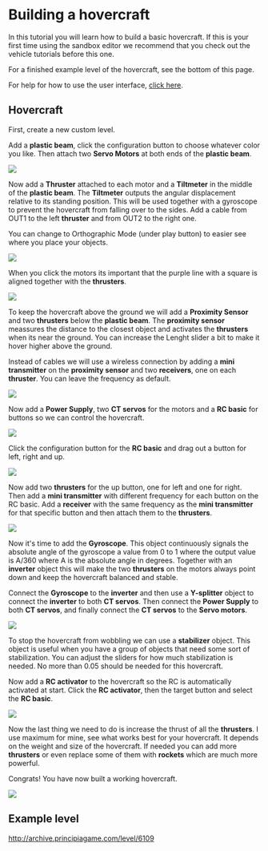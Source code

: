 # Building a hovercraft
In this tutorial you will learn how to build a basic hovercraft. If this is your first time using the sandbox editor we recommend that you check out the vehicle tutorials before this one.

For a finished example level of the hovercraft, see the bottom of this page.

For help for how to use the user interface, [click here](User_Interface).

## Hovercraft
First, create a new custom level.

Add a **plastic beam**, click the configuration button to choose whatever color you like. Then attach two **Servo Motors** at both ends of the **plastic beam**.

![](https://i.imgur.com/7xOcOmI.png)

Now add a **Thruster** attached to each motor and a **Tiltmeter** in the middle of the **plastic beam**. The **Tiltmeter** outputs the angular displacement relative to its standing position. This will be used together with a gyroscope to prevent the hovercraft from falling over to the sides. Add a cable from OUT1 to the left **thruster** and from OUT2 to the right one.

You can change to Orthographic Mode (under play button) to easier see where you place your objects.

![](https://i.imgur.com/KwB6vDQ.png)

When you click the motors its important that the purple line with a square is aligned together with the **thrusters**.

![](https://i.imgur.com/mydaF7c.png)

To keep the hovercraft above the ground we will add a **Proximity Sensor** and two **thrusters** below the **plastic beam**. The **proximity sensor** meassures the distance to the closest object and activates the **thrusters** when its near the ground. You can increase the Lenght slider a bit to make it hover higher above the ground.

Instead of cables we will use a wireless connection by adding a **mini transmitter** on the **proximity sensor** and two **receivers**, one on each **thruster**. You can leave the frequency as default.

![](https://i.imgur.com/95ynZKg.png)

Now add a **Power Supply**, two **CT servos** for the motors and a **RC basic** for buttons so we can control the hovercraft.

![](https://i.imgur.com/cUlmyso.png)

Click the configuration button for the **RC basic** and drag out a button for left, right and up.

![](https://i.imgur.com/fiH2pFx.png)

Now add two **thrusters** for the up button, one for left and one for right. Then add a **mini transmitter** with different frequency for each button on the RC basic. Add a **receiver** with the same frequency as the **mini transmitter** for that specific button and then attach them to the **thrusters**.

![](https://i.imgur.com/P4r5oKa.png)

Now it's time to add the **Gyroscope**. This object continuously signals the absolute angle of the gyroscope a value from 0 to 1 where the output value
is A/360 where A is the absolute angle in degrees. Together with an **inverter** object this will make the two **thrusters** on the motors always point down and keep the hovercraft balanced and stable.

Connect the **Gyroscope** to the **inverter** and then use a **Y-splitter** object to connect the **inverter** to both **CT servos**. Then connect the **Power Supply** to both **CT servos**, and finally connect the **CT servos** to the **Servo motors**.

![](https://i.imgur.com/wtdKCh5.png)

To stop the hovercraft from wobbling we can use a **stabilizer** object. This object is useful when you have a group of objects that need some sort of stabilization. You can adjust the sliders for how much stabilization is needed. No more than 0.05 should be needed for this hovercraft.

Now add a **RC activator** to the hovercraft so the RC is automatically activated at start. Click the **RC activator**, then the target button and select the **RC basic**.

![](https://i.imgur.com/LPyj3EV.png)

Now the last thing we need to do is increase the thrust of all the **thrusters**. I use maximum for mine, see what works best for your hovercraft. It depends on the weight and size of the hovercraft. If needed you can add more **thrusters** or even replace some of them with **rockets** which are much more powerful.

Congrats! You have now built a working hovercraft.

![](https://i.imgur.com/tLL8MSJ.png)

## Example level
http://archive.principiagame.com/level/6109